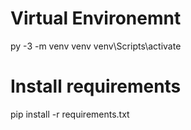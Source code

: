  # Virtual Environemnt
 py -3 -m venv venv
 venv\Scripts\activate

 # Install requirements
 pip install -r requirements.txt